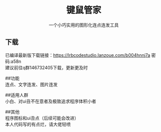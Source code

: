 # <center> 键鼠管家 </center>
<center>一个小巧实用的图形化连点连发工具</center>  

## 下载  
已编译最新版下载链接：https://lrbcodestudio.lanzoue.com/b004hnnj7a 密码:a58n  
建议前往q群146732405下载，更新更及时  

##功能  
连点、文字连发、图片连发  

##适用人群  
小白、对ui丑不在意者及极致追求程序体积小者  

##其他  
程序图标和ui丑点（后续可能会改进）  
本人代码写的有点烂，请大佬轻喷  

